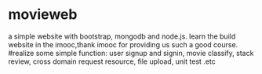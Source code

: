 # movieweb
a simple website with bootstrap, mongodb and node.js.
learn the build website in the imooc,thank imooc for providing us such a good course.
#realize some simple function:
user signup and signin,
movie classify,
stack review,
cross domain request resource,
file upload,
unit test .etc

